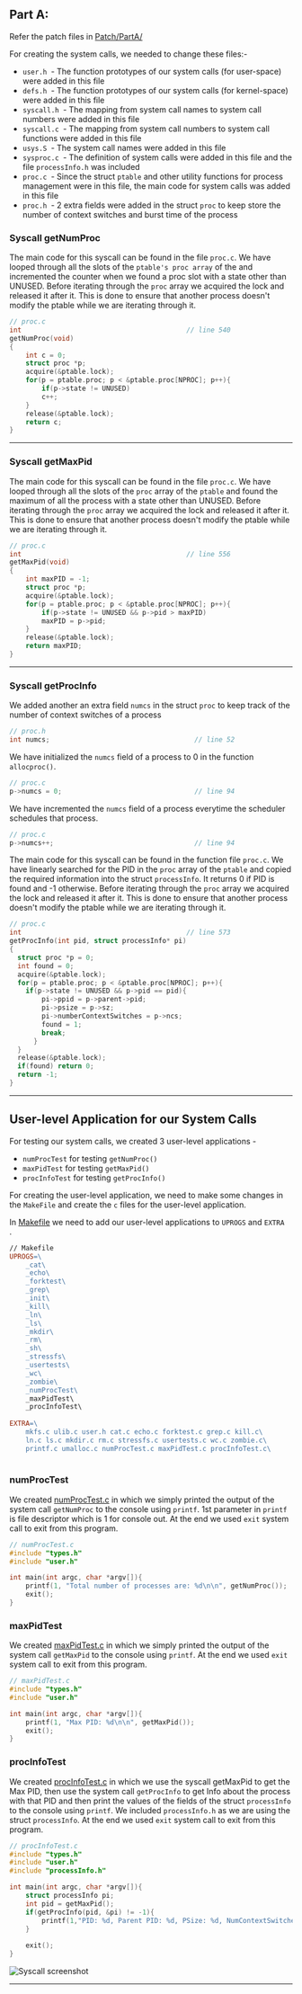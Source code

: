 ## Part A: 

Refer the patch files in [Patch/PartA/](./Patch/PartA/)

For creating the system calls, we needed to change these files:- 
* `user.h `- The function prototypes of our system calls (for user-space) were added in this file  
* `defs.h `- The function prototypes of our system calls (for kernel-space) were added in this file  
* `syscall.h `- The mapping from system call names to system call numbers were added in this file
* `syscall.c `- The mapping from system call numbers to system call functions were added in this file
* `usys.S `- The system call names were added in this file
* `sysproc.c `- The definition of system calls were added in this file and the file `processInfo.h` was included 
* `proc.c `- Since the struct `ptable` and other utility functions for process management were in this file, the main code for system calls was added in this file
* `proc.h `- 2 extra fields were added in the struct `proc` to keep store the number of context switches and burst time of the process 



### Syscall getNumProc 
The main code for this syscall can be found in the file `proc.c`. We have looped through all the slots of the `ptable's proc array` of the  and incremented the counter when we found a proc slot with a state other than UNUSED. Before iterating through the `proc` array we acquired the lock and released it after it. This is done to ensure that another process doesn't modify the ptable while we are iterating through it.  
```C
// proc.c
int                                         // line 540                     
getNumProc(void)
{
	int c = 0;
	struct proc *p;
	acquire(&ptable.lock);
	for(p = ptable.proc; p < &ptable.proc[NPROC]; p++){
		if(p->state != UNUSED)
		c++;
	}
	release(&ptable.lock);
	return c;
}
```
---


### Syscall getMaxPid
The main code for this syscall can be found in the file `proc.c`. We have looped through all the slots of the `proc` array of the `ptable` and found the maximum of all the process with a state other than UNUSED. Before iterating through the `proc` array we acquired the lock and released it after it. This is done to ensure that another process doesn't modify the ptable while we are iterating through it.  
```C
// proc.c
int                                         // line 556               
getMaxPid(void)
{
	int maxPID = -1;
	struct proc *p;
	acquire(&ptable.lock);
	for(p = ptable.proc; p < &ptable.proc[NPROC]; p++){
		if(p->state != UNUSED && p->pid > maxPID)
		maxPID = p->pid;
	}
	release(&ptable.lock);
	return maxPID;
}
```
---
### Syscall getProcInfo

We added another an extra field `numcs` in the struct `proc` to keep track of the number of context switches of a process

```C
// proc.h
int numcs;                                    // line 52             
```
We have initialized the `numcs` field of a process to 0 in the function `allocproc()`. 
```C
// proc.c
p->numcs = 0;                                 // line 94             
```
We have incremented the `numcs` field of a process everytime the scheduler schedules that process.  
```C
// proc.c
p->numcs++;                                   // line 94             
```

The main code for this syscall can be found in the function file `proc.c`. We have linearly searched for the PID in the `proc` array of the `ptable` and copied the required information into the struct `processInfo`. It returns 0 if PID is found and -1 otherwise. Before iterating through the `proc` array we acquired the lock and released it after it. This is done to ensure that another process doesn't modify the ptable while we are iterating through it.  

```C
// proc.c
int                                         // line 573             
getProcInfo(int pid, struct processInfo* pi)
{
  struct proc *p = 0;
  int found = 0;
  acquire(&ptable.lock);
  for(p = ptable.proc; p < &ptable.proc[NPROC]; p++){
    if(p->state != UNUSED && p->pid == pid){
        pi->ppid = p->parent->pid;
        pi->psize = p->sz;
        pi->numberContextSwitches = p->ncs;
        found = 1;
        break;
      }
  }
  release(&ptable.lock);
  if(found) return 0;
  return -1;
}
```


---
## User-level Application for our System Calls
For testing our system calls, we created 3 user-level applications -
* `numProcTest` for testing `getNumProc()`  
* `maxPidTest` for testing `getMaxPid()`  
* `procInfoTest` for testing `getProcInfo()`  

For creating the user-level application, we need to make some changes in the `MakeFile` and create the `c` files for the user-level application.

In [Makefile](Patch/PartA/Makefile) we need to add our user-level applications to `UPROGS` and `EXTRA	`.

```makefile
// Makefile
UPROGS=\
	_cat\
	_echo\
	_forktest\
	_grep\
	_init\
	_kill\
	_ln\
	_ls\
	_mkdir\
	_rm\
	_sh\
	_stressfs\
	_usertests\
	_wc\
	_zombie\
	_numProcTest\                                                                # line 184
	_maxPidTest\
	_procInfoTest\                                                              
	
EXTRA=\
	mkfs.c ulib.c user.h cat.c echo.c forktest.c grep.c kill.c\
	ln.c ls.c mkdir.c rm.c stressfs.c usertests.c wc.c zombie.c\
	printf.c umalloc.c numProcTest.c maxPidTest.c procInfoTest.c\          		# line 256
	
```

### numProcTest 
We created [numProcTest.c](Patch/PartA/wolfietest.c) in which we simply printed the output of the system call `getNumProc` to the console using `printf`. 1st parameter in `printf` is file descriptor which is 1 for console out. At the end we used `exit` system call to exit from this program.

```C
// numProcTest.c
#include "types.h"
#include "user.h"

int main(int argc, char *argv[]){
    printf(1, "Total number of processes are: %d\n\n", getNumProc());
    exit();
}
```


### maxPidTest 
We created [maxPidTest.c](./Patch/PartA/wolfietest.c) in which we simply printed the output of the system call `getMaxPid` to the console using `printf`. At the end we used `exit` system call to exit from this program.

```C
// maxPidTest.c
#include "types.h"
#include "user.h"

int main(int argc, char *argv[]){
    printf(1, "Max PID: %d\n\n", getMaxPid());
    exit();
}
```

### procInfoTest 
We created [procInfoTest.c](Patch/PartA/wolfietest.c) in which we use the syscall getMaxPid to get the Max PID, then use the system call `getProcInfo` to get Info about the process with that PID and then print the values of the fields of the struct `processInfo` to the console using `printf`. We included `processInfo.h` as we are using the struct `processInfo`. At the end we used `exit` system call to exit from this program.

```C
// procInfoTest.c
#include "types.h"
#include "user.h"
#include "processInfo.h"

int main(int argc, char *argv[]){
    struct processInfo pi;
    int pid = getMaxPid();
    if(getProcInfo(pid, &pi) != -1){
        printf(1,"PID: %d, Parent PID: %d, PSize: %d, NumContextSwitches: %d\n\n", pid, pi.ppid, pi.psize, pi.numberContextSwitches);
    }
    
    exit();
}
```

![Syscall screenshot](partA1+2_ss.png "Syscall screenshot")

---
